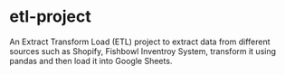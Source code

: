 # etl-project
An Extract Transform Load (ETL) project to extract data from different sources such as Shopify, Fishbowl Inventroy System, transform it using pandas and then load it into Google Sheets.
